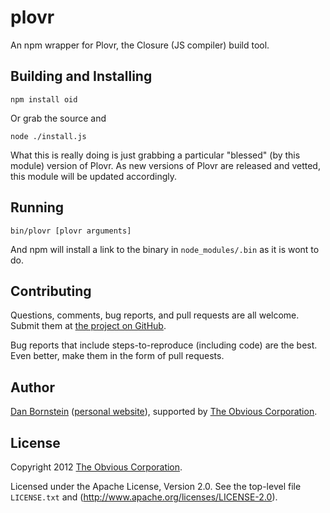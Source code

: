 plovr
=====

An npm wrapper for Plovr, the Closure (JS compiler) build tool.

Building and Installing
-----------------------

```shell
npm install oid
```

Or grab the source and

```shell
node ./install.js
```

What this is really doing is just grabbing a particular "blessed" (by
this module) version of Plovr. As new versions of Plovr are released
and vetted, this module will be updated accordingly.

Running
-------

```shell
bin/plovr [plovr arguments]
```

And npm will install a link to the binary in `node_modules/.bin` as
it is wont to do.

Contributing
------------

Questions, comments, bug reports, and pull requests are all welcome.
Submit them at [the project on GitHub](https://github.com/Obvious/oid/).

Bug reports that include steps-to-reproduce (including code) are the
best. Even better, make them in the form of pull requests.

Author
------

[Dan Bornstein](https://github.com/danfuzz)
([personal website](http://www.milk.com/)), supported by
[The Obvious Corporation](http://obvious.com/).

License
-------

Copyright 2012 [The Obvious Corporation](http://obvious.com/).

Licensed under the Apache License, Version 2.0. 
See the top-level file `LICENSE.txt` and
(http://www.apache.org/licenses/LICENSE-2.0).
